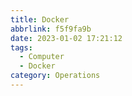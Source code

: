 ```yaml
---
title: Docker
abbrlink: f5f9fa9b
date: 2023-01-02 17:21:12
tags:
  - Computer
  - Docker
category: Operations
---
```

